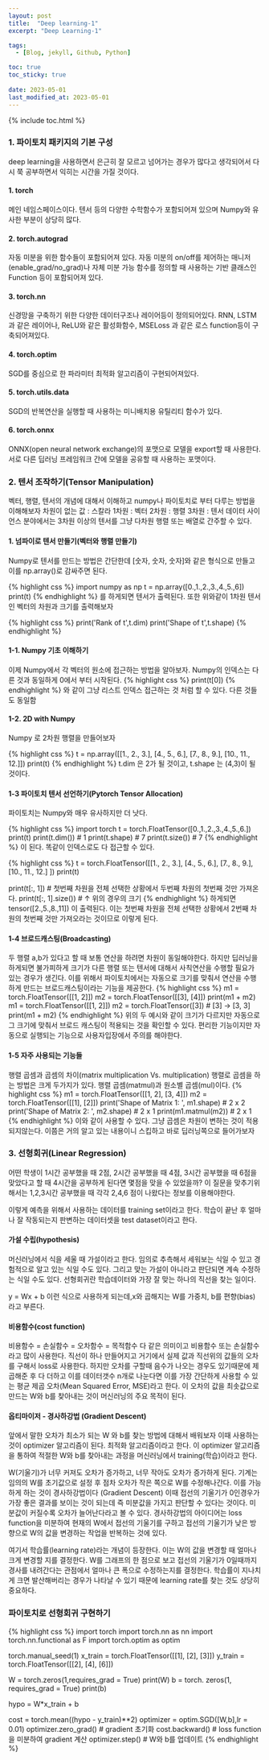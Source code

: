 ```yaml
---
layout: post
title:  "Deep learning-1"
excerpt: "Deep Learning-1"

tags:
  - [Blog, jekyll, Github, Python]

toc: true
toc_sticky: true
 
date: 2023-05-01
last_modified_at: 2023-05-01
---
```

{% include toc.html %}


### 1. 파이토치 패키지의 기본 구성
deep learning을 사용하면서 은근히 잘 모르고 넘어가는 경우가 많다고 생각되어서 다시 쭉 공부하면서 익히는 시간을 가질 것이다.
#### 1. torch
메인 네임스페이스이다. 텐서 등의 다양한 수학함수가 포함되어져 있으며 Numpy와 유사한 부분이 상당히 많다.
#### 2. torch.autograd
자동 미분을 위한 함수들이 포함되어져 있다. 자동 미분의 on/off를 제어하는 매니저(enable_grad/no_grad)나 자체 미분 가능 함수를 정의할 때 사용하는 기반 클래스인 Function 등이 포함되어져 있다.
#### 3. torch.nn
신경망을 구축하기 위한 다양한 데이터구조나 레이어등이 정의되어있다. RNN, LSTM과 같은 레이어나, ReLU와 같은 활성화함수, MSELoss 과 같은 로스 function등이 구축되어져있다.
#### 4. torch.optim
SGD를 중심으로 한 파라미터 최적화 알고리즘이 구현되어져있다.
#### 5. torch.utils.data
SGD의 반복연산을 실행할 때 사용하는 미니배치용 유틸리티 함수가 있다.
#### 6. torch.onnx
ONNX(open neural network exchange)의 포맷으로 모델을 export할 때 사용한다. 서로 다른 딥러닝 프레임워크 간에 모델을 공유할 때 사용하는 포맷이다.

### 2. 텐서 조작하기(Tensor Manipulation)
벡터, 행렬, 텐서의 개념에 대해서 이해하고 numpy나 파이토치로 부터 다루는 방법을 이해해보자
차원이 없는 값 : 스칼라
1차원 : 벡터
2차원 : 행렬
3차원 : 텐서
데이터 사이언스 분야에서는 3차원 이상의 텐서를 그냥 다차원 행렬 또는 배열로 간주할 수 있다.

#### 1. 넘파이로 텐서 만들기(벡터와 행렬 만들기)
Numpy로 텐서를 만드는 방법은 간단한데 [숫자, 숫자, 숫자]와 같은 형식으로 만들고 이를 np.array()로 감싸주면 된다.

{% highlight css %} 
import numpy as np
t = np.array([0.,1.,2.,3.,4.,5.,6])
print(t)
{% endhighlight %}
를 하게되면 텐서가 출력된다.
또한 위와같이 1차원 텐서인 벡터의 차원과 크기를 출력해보자

{% highlight css %} 
print('Rank of t',t.dim)
print('Shape of t',t.shape)
{% endhighlight %}

#### 1-1. Numpy 기초 이해하기
이제 Numpy에서 각 벡터의 원소에 접근하는 방법을 알아보자. Numpy의 인덱스는 다른 것과 동일하게 0에서 부터 시작된다.
{% highlight css %} 
print(t[0])
{% endhighlight %}
와 같이 그냥 리스트 인덱스 접근하는 것 처럼 할 수 있다.
다른 것들도 동일함

#### 1-2. 2D with Numpy 
Numpy 로 2차원 행렬을 만들어보자

{% highlight css %} 
t = np.array([[1., 2., 3.], [4., 5., 6.], [7., 8., 9.], [10., 11., 12.]])
print(t)
{% endhighlight %}
t.dim 은 2가 될 것이고, t.shape 는 (4,3)이 될것이다. 

#### 1-3 파이토치 텐서 선언하기(Pytorch Tensor Allocation)
파이토치는 Numpy와 매우 유사하지만 더 낫다.

{% highlight css %} 
import torch
t = torch.FloatTensor([0.,1.,2.,3.,4.,5.,6.])
print(t)
print(t.dim()) # 1
print(t.shape) # 7
print(t.size()) # 7
{% endhighlight %}
이 된다. 똑같이 인덱스로도 다 접근할 수 있다.

{% highlight css %} 
t = torch.FloatTensor([[1., 2., 3.],
                       [4., 5., 6.],
                       [7., 8., 9.],
                       [10., 11., 12.]
                      ])
print(t)

print(t[:, 1]) # 첫번째 차원을 전체 선택한 상황에서 두번째 차원의 첫번째 것만 가져온다.
print(t[:, 1].size()) # ↑ 위의 경우의 크기
{% endhighlight %}
하게되면 tensor([2.,5.,8.,11])
이 출력된다. 이는 첫번째 차원을 전체 선택한 상황에서 2번째 차원의 첫번째 것만 가져오라는 것이므로 이렇게 된다.

#### 1-4 브로드캐스팅(Broadcasting)
두 행렬 a,b가 있다고 할 때 보통 연산을 하려면 차원이 동일해야한다. 하지만 딥러닝을 하게되면 불가피하게 크기가 다른 행렬 또는 텐서에 대해서 사칙연산을 수행할 필요가 있는 경우가 생긴다. 이를 위해서 파이토치에서는 자동으로 크기를 맞춰서 연산을 수행하게 만드는 브로드캐스팅이라는 기능을 제공한다.
{% highlight css %} 
m1 = torch.FloatTensor([[1, 2]])
m2 = torch.FloatTensor([[3], [4]])
print(m1 + m2)
m1 = torch.FloatTensor([[1, 2]])
m2 = torch.FloatTensor([3]) # [3] -> [3, 3]
print(m1 + m2)
{% endhighlight %}
위의 두 예시와 같이 크기가 다르지만 자동으로 그 크기에 맞춰서 브로드 캐스팅이 적용되는 것을 확인할 수 있다.
편리한 기능이지만 자동으로 실행되는 기능으로 사용자입장에서 주의를 해야한다. 

#### 1-5 자주 사용되는 기능들
행렬 곱셈과 곱셈의 차이(matrix multiplication Vs. multiplication)
행렬로 곱셈을 하는 방법은 크게 두가지가 있다. 행렬 곱셈(matmul)과 원소별 곱셈(mul)이다.
{% highlight css %} 
m1 = torch.FloatTensor([[1, 2], [3, 4]])
m2 = torch.FloatTensor([[1], [2]])
print('Shape of Matrix 1: ', m1.shape) # 2 x 2
print('Shape of Matrix 2: ', m2.shape) # 2 x 1
print(m1.matmul(m2)) # 2 x 1
{% endhighlight %}
이와 같이 사용할 수 있다. 그냥 곱셈은 차원이 변하는 것이 적용되지않는다.
이쯤은 거의 알고 있는 내용이니 스킵하고 바로 딥러닝쪽으로 들어가보자

### 3. 선형회귀(Linear Regression)
어떤 학생이 1시간 공부했을 때 2점, 2시간 공부했을 때 4점, 3시간 공부했을 때 6점을 맞았다고 할 때 4시간을 공부하게 된다면 몇점을 맞을 수 있었을까?
이 질문을 맞추기위해서는 1,2,3시간 공부했을 때 각각 2,4,6 점이 나왔다는 정보를 이용해야한다.

이렇게 예측을 위해서 사용하는 데이터를 training set이라고 한다. 학습이 끝난 후 얼마나 잘 작동되는지 판변하는 데이터셋을 test dataset이라고 한다.

#### 가설 수립(hypothesis)
머신러닝에서 식을 세울 때 가설이라고 한다. 임의로 추측해서 세워보는 식일 수 있고 경험적으로 알고 있는 식일 수도 있다.
그리고 맞는 가설이 아니라고 판단되면 계속 수정하는 식일 수도 있다.
선형회귀란 학습데이터와 가장 잘 맞는 하나의 직선을 찾는 일이다.

y = Wx + b 이런 식으로 사용하게 되는데,x와 곱해지는 W를 가중치, b를 편향(bias)라고 부른다.

#### 비용함수(cost function)
비용함수 = 손실함수 = 오차함수 = 목적함수
다 같은 의미이고 비용함수 또는 손실함수라고 많이 사용한다.
직선이 하나 만들어지고 거기에서 실제 값과 직선위의 값들의 오차를 구해서 loss로 사용한다.
하지만 오차를 구할때 음수가 나오는 경우도 있기때문에 제곱해준 후 다 더하고 이를 데이터갯수 n개로 나눈다면
이를 가장 간단하게 사용할 수 있는 평균 제곱 오차(Mean Squared Error, MSE)라고 한다.
이 오차의 값을 최솟값으로 만드는 W와 b를 찾아내는 것이 머신러닝의 주요 목적이 된다.

#### 옵티마이저 - 경사하강법 (Gradient Descent)
앞에서 말한 오차가 최소가 되는 W 와 b를 찾는 방법에 대해서 배워보자
이때 사용하는 것이 optimizer 알고리즘이 된다. 최적화 알고리즘이라고 한다.
이 optimizer 알고리즘을 통하여 적절한 W와 b를 찾아내는 과정을 머신러닝에서 training(학습)이라고 한다.

W(기울기)가 너무 커져도 오차가 증가하고, 너무 작아도 오차가 증가하게 된다. 기계는 임의의 W를 초기값으로 설정 후 점차 오차가 작은 쪽으로 W를 수정해나간다. 이를 가능하게 하는 것이 경사하강법이다 (Gradient Descent)
이때 접선의 기울기가 0인경우가 가장 좋은 결과를 보이는 것이 되는데 즉 미분값을 가지고 판단할 수 있다는 것이다. 미분값이 커질수록 오차가 늘어난다라고 볼 수 있다.
경사하강법의 아이디어는 loss function을 미분하여 현재의 W에서 접선의 기울기를 구하고 접선의 기울기가 낮은 방향으로 W의 값을 변경하는 작업을 반복하는 것에 있다.

여기서 학습률(learning rate)라는 개념이 등장한다. 이는 W의 값을 변경할 때 얼마나 크게 변경할 지를 결정한다. W를 그래프의 한 점으로 보고 접선의 기울기가 0일때까지 경사를 내려간다는 관점에서 얼마나 큰 폭으로 수정하는지를 결정한다.
학습률이 지나치게 크면 발산해버리는 경우가 나타날 수 있기 때문에 learning rate를 찾는 것도 상당히 중요하다.

### 파이토치로 선형회귀 구현하기

{% highlight css %} 
import torch
import torch.nn as nn
import torch.nn.functional as F
import torch.optim as optim

torch.manual_seed(1)
x_train = torch.FloatTensor([[1], [2], [3]])
y_train = torch.FloatTensor([[2], [4], [6]])

W = torch.zeros(1,requires_grad = True)
print(W)
b = torch. zeros(1, requires_grad = True)
print(b)

hypo = W*x_train + b

cost = torch.mean((hypo - y_train)**2)
optimizer = optim.SGD([W,b],lr = 0.01)
optimizer.zero_grad() # gradient 초기화
cost.backward() # loss function 을 미분하여 gradient 계산
optimizer.step() # W와 b를 업데이트
{% endhighlight %}